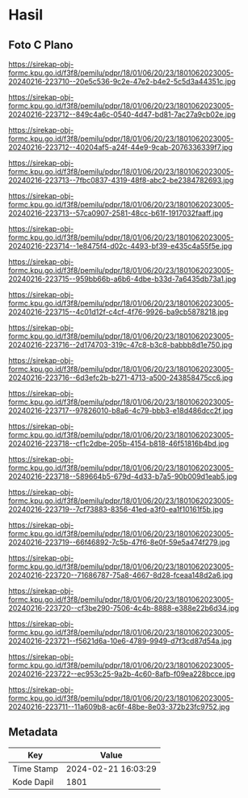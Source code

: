 # Hasil

## Foto C Plano

https://sirekap-obj-formc.kpu.go.id/f3f8/pemilu/pdpr/18/01/06/20/23/1801062023005-20240216-223710--20e5c536-9c2e-47e2-b4e2-5c5d3a44351c.jpg

https://sirekap-obj-formc.kpu.go.id/f3f8/pemilu/pdpr/18/01/06/20/23/1801062023005-20240216-223712--849c4a6c-0540-4d47-bd81-7ac27a9cb02e.jpg

https://sirekap-obj-formc.kpu.go.id/f3f8/pemilu/pdpr/18/01/06/20/23/1801062023005-20240216-223712--40204af5-a24f-44e9-9cab-2076336339f7.jpg

https://sirekap-obj-formc.kpu.go.id/f3f8/pemilu/pdpr/18/01/06/20/23/1801062023005-20240216-223713--7fbc0837-4319-48f8-abc2-be2384782693.jpg

https://sirekap-obj-formc.kpu.go.id/f3f8/pemilu/pdpr/18/01/06/20/23/1801062023005-20240216-223713--57ca0907-2581-48cc-b61f-1917032faaff.jpg

https://sirekap-obj-formc.kpu.go.id/f3f8/pemilu/pdpr/18/01/06/20/23/1801062023005-20240216-223714--1e8475f4-d02c-4493-bf39-e435c4a55f5e.jpg

https://sirekap-obj-formc.kpu.go.id/f3f8/pemilu/pdpr/18/01/06/20/23/1801062023005-20240216-223715--959bb66b-a6b6-4dbe-b33d-7a6435db73a1.jpg

https://sirekap-obj-formc.kpu.go.id/f3f8/pemilu/pdpr/18/01/06/20/23/1801062023005-20240216-223715--4c01d12f-c4cf-4f76-9926-ba9cb5878218.jpg

https://sirekap-obj-formc.kpu.go.id/f3f8/pemilu/pdpr/18/01/06/20/23/1801062023005-20240216-223716--2d174703-319c-47c8-b3c8-babbb8d1e750.jpg

https://sirekap-obj-formc.kpu.go.id/f3f8/pemilu/pdpr/18/01/06/20/23/1801062023005-20240216-223716--6d3efc2b-b271-4713-a500-243858475cc6.jpg

https://sirekap-obj-formc.kpu.go.id/f3f8/pemilu/pdpr/18/01/06/20/23/1801062023005-20240216-223717--97826010-b8a6-4c79-bbb3-e18d486dcc2f.jpg

https://sirekap-obj-formc.kpu.go.id/f3f8/pemilu/pdpr/18/01/06/20/23/1801062023005-20240216-223718--cf1c2dbe-205b-4154-b818-46f51816b4bd.jpg

https://sirekap-obj-formc.kpu.go.id/f3f8/pemilu/pdpr/18/01/06/20/23/1801062023005-20240216-223718--589664b5-679d-4d33-b7a5-90b009d1eab5.jpg

https://sirekap-obj-formc.kpu.go.id/f3f8/pemilu/pdpr/18/01/06/20/23/1801062023005-20240216-223719--7cf73883-8356-41ed-a3f0-ea1f10161f5b.jpg

https://sirekap-obj-formc.kpu.go.id/f3f8/pemilu/pdpr/18/01/06/20/23/1801062023005-20240216-223719--66f46892-7c5b-47f6-8e0f-59e5a474f279.jpg

https://sirekap-obj-formc.kpu.go.id/f3f8/pemilu/pdpr/18/01/06/20/23/1801062023005-20240216-223720--71686787-75a8-4667-8d28-fceaa148d2a6.jpg

https://sirekap-obj-formc.kpu.go.id/f3f8/pemilu/pdpr/18/01/06/20/23/1801062023005-20240216-223720--cf3be290-7506-4c4b-8888-e388e22b6d34.jpg

https://sirekap-obj-formc.kpu.go.id/f3f8/pemilu/pdpr/18/01/06/20/23/1801062023005-20240216-223721--f5621d6a-10e6-4789-9949-d7f3cd87d54a.jpg

https://sirekap-obj-formc.kpu.go.id/f3f8/pemilu/pdpr/18/01/06/20/23/1801062023005-20240216-223722--ec953c25-9a2b-4c60-8afb-f09ea228bcce.jpg

https://sirekap-obj-formc.kpu.go.id/f3f8/pemilu/pdpr/18/01/06/20/23/1801062023005-20240216-223711--11a609b8-ac6f-48be-8e03-372b23fc9752.jpg


## Metadata

| Key        | Value               |
| ---------- | ------------------- |
| Time Stamp | 2024-02-21 16:03:29 |
| Kode Dapil | 1801                |




